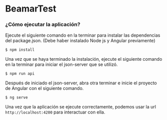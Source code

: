 # BeamarTest

### ¿Cómo ejecutar la aplicación?

Ejecute el siguiente comando en la terminar para instalar las dependencias del package.json. (Debe haber instalado Node js y Angular previamente)

```
$ npm install
```

Una vez que se haya terminado la instalación, ejecute el siguiente comando en la terminar para iniciar el json-server que se utilizó.

```
$ npm run api
```

Después de iniciado el json-server, abra otra terminar e inicie el proyecto de Angular con el siguiente comando.

```
$ ng serve
```

Una vez que la aplicación se ejecute correctamente, podemos usar la url `http://localhost:4200` para interactuar con ella.

